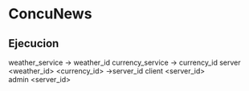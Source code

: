 # ConcuNews
## Ejecucion
weather_service -> weather_id
currency_service -> currency_id
server <weather_id> <currency_id> ->server_id
client <server_id>  
admin <server_id>
